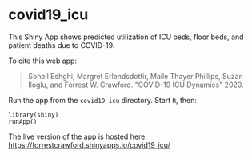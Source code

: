 # covid19_icu

This Shiny App shows predicted utilization of ICU beds, floor beds, and patient deaths due to COVID-19. 

To cite this web app: 

> Soheil Eshghi, Margret Erlendsdottir, Maile Thayer Phillips, Suzan Iloglu, and Forrest W. Crawford. "COVID-19 ICU Dynamics" 2020. 

Run the app from the `covid19-icu` directory. Start `R`, then: 
```
library(shiny)
runApp()
```

The live version of the app is hosted here: https://forrestcrawford.shinyapps.io/covid19_icu/


